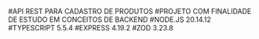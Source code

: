 #API REST PARA CADASTRO DE PRODUTOS
#PROJETO COM FINALIDADE DE ESTUDO EM CONCEITOS DE BACKEND
#NODE.JS 20.14.12
#TYPESCRIPT 5.5.4
#EXPRESS 4.19.2
#ZOD 3.23.8